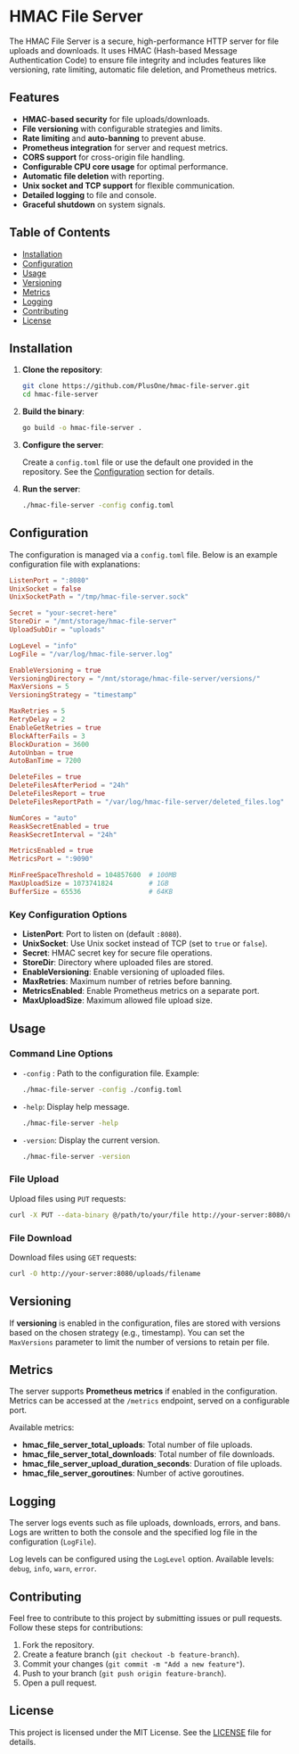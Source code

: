 
# HMAC File Server

The HMAC File Server is a secure, high-performance HTTP server for file uploads and downloads. It uses HMAC (Hash-based Message Authentication Code) to ensure file integrity and includes features like versioning, rate limiting, automatic file deletion, and Prometheus metrics.

## Features

- **HMAC-based security** for file uploads/downloads.
- **File versioning** with configurable strategies and limits.
- **Rate limiting** and **auto-banning** to prevent abuse.
- **Prometheus integration** for server and request metrics.
- **CORS support** for cross-origin file handling.
- **Configurable CPU core usage** for optimal performance.
- **Automatic file deletion** with reporting.
- **Unix socket and TCP support** for flexible communication.
- **Detailed logging** to file and console.
- **Graceful shutdown** on system signals.

## Table of Contents

- [Installation](#installation)
- [Configuration](#configuration)
- [Usage](#usage)
- [Versioning](#versioning)
- [Metrics](#metrics)
- [Logging](#logging)
- [Contributing](#contributing)
- [License](#license)

## Installation

1. **Clone the repository**:

   ```bash
   git clone https://github.com/PlusOne/hmac-file-server.git
   cd hmac-file-server
   ```

2. **Build the binary**:

   ```bash
   go build -o hmac-file-server .
   ```

3. **Configure the server**:

   Create a `config.toml` file or use the default one provided in the repository. See the [Configuration](#configuration) section for details.

4. **Run the server**:

   ```bash
   ./hmac-file-server -config config.toml
   ```

## Configuration

The configuration is managed via a `config.toml` file. Below is an example configuration file with explanations:

```toml
ListenPort = ":8080"
UnixSocket = false
UnixSocketPath = "/tmp/hmac-file-server.sock"

Secret = "your-secret-here"
StoreDir = "/mnt/storage/hmac-file-server"
UploadSubDir = "uploads"

LogLevel = "info"
LogFile = "/var/log/hmac-file-server.log"

EnableVersioning = true
VersioningDirectory = "/mnt/storage/hmac-file-server/versions/"
MaxVersions = 5
VersioningStrategy = "timestamp"

MaxRetries = 5
RetryDelay = 2
EnableGetRetries = true
BlockAfterFails = 3
BlockDuration = 3600
AutoUnban = true
AutoBanTime = 7200

DeleteFiles = true
DeleteFilesAfterPeriod = "24h"
DeleteFilesReport = true
DeleteFilesReportPath = "/var/log/hmac-file-server/deleted_files.log"

NumCores = "auto"
ReaskSecretEnabled = true
ReaskSecretInterval = "24h"

MetricsEnabled = true
MetricsPort = ":9090"

MinFreeSpaceThreshold = 104857600  # 100MB
MaxUploadSize = 1073741824         # 1GB
BufferSize = 65536                 # 64KB
```

### Key Configuration Options

- **ListenPort**: Port to listen on (default `:8080`).
- **UnixSocket**: Use Unix socket instead of TCP (set to `true` or `false`).
- **Secret**: HMAC secret key for secure file operations.
- **StoreDir**: Directory where uploaded files are stored.
- **EnableVersioning**: Enable versioning of uploaded files.
- **MaxRetries**: Maximum number of retries before banning.
- **MetricsEnabled**: Enable Prometheus metrics on a separate port.
- **MaxUploadSize**: Maximum allowed file upload size.

## Usage

### Command Line Options

- `-config` : Path to the configuration file. Example:

  ```bash
  ./hmac-file-server -config ./config.toml
  ```

- `-help`: Display help message.
  
  ```bash
  ./hmac-file-server -help
  ```

- `-version`: Display the current version.

  ```bash
  ./hmac-file-server -version
  ```

### File Upload

Upload files using `PUT` requests:

```bash
curl -X PUT --data-binary @/path/to/your/file http://your-server:8080/uploads/filename
```

### File Download

Download files using `GET` requests:

```bash
curl -O http://your-server:8080/uploads/filename
```

## Versioning

If **versioning** is enabled in the configuration, files are stored with versions based on the chosen strategy (e.g., timestamp). You can set the `MaxVersions` parameter to limit the number of versions to retain per file.

## Metrics

The server supports **Prometheus metrics** if enabled in the configuration. Metrics can be accessed at the `/metrics` endpoint, served on a configurable port.

Available metrics:
- **hmac_file_server_total_uploads**: Total number of file uploads.
- **hmac_file_server_total_downloads**: Total number of file downloads.
- **hmac_file_server_upload_duration_seconds**: Duration of file uploads.
- **hmac_file_server_goroutines**: Number of active goroutines.

## Logging

The server logs events such as file uploads, downloads, errors, and bans. Logs are written to both the console and the specified log file in the configuration (`LogFile`).

Log levels can be configured using the `LogLevel` option. Available levels: `debug`, `info`, `warn`, `error`.

## Contributing

Feel free to contribute to this project by submitting issues or pull requests. Follow these steps for contributions:

1. Fork the repository.
2. Create a feature branch (`git checkout -b feature-branch`).
3. Commit your changes (`git commit -m "Add a new feature"`).
4. Push to your branch (`git push origin feature-branch`).
5. Open a pull request.

## License

This project is licensed under the MIT License. See the [LICENSE](LICENSE) file for details.
